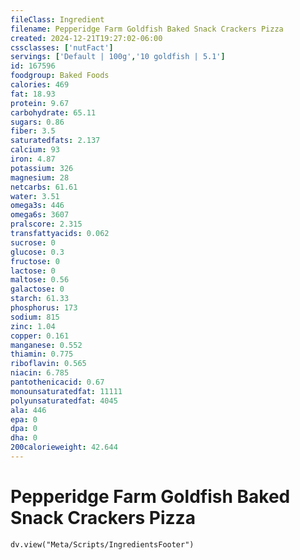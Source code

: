 ```yaml
---
fileClass: Ingredient
filename: Pepperidge Farm Goldfish Baked Snack Crackers Pizza
created: 2024-12-21T19:27:02-06:00
cssclasses: ['nutFact']
servings: ['Default | 100g','10 goldfish | 5.1']
id: 167596
foodgroup: Baked Foods
calories: 469
fat: 18.93
protein: 9.67
carbohydrate: 65.11
sugars: 0.86
fiber: 3.5
saturatedfats: 2.137
calcium: 93
iron: 4.87
potassium: 326
magnesium: 28
netcarbs: 61.61
water: 3.51
omega3s: 446
omega6s: 3607
pralscore: 2.315
transfattyacids: 0.062
sucrose: 0
glucose: 0.3
fructose: 0
lactose: 0
maltose: 0.56
galactose: 0
starch: 61.33
phosphorus: 173
sodium: 815
zinc: 1.04
copper: 0.161
manganese: 0.552
thiamin: 0.775
riboflavin: 0.565
niacin: 6.785
pantothenicacid: 0.67
monounsaturatedfat: 11111
polyunsaturatedfat: 4045
ala: 446
epa: 0
dpa: 0
dha: 0
200calorieweight: 42.644
---
```


# Pepperidge Farm Goldfish Baked Snack Crackers Pizza

```dataviewjs
dv.view("Meta/Scripts/IngredientsFooter")
```